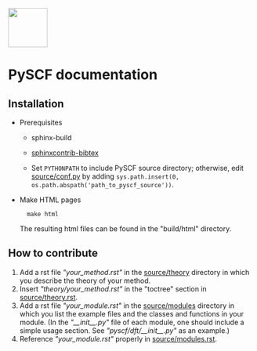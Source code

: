 <div align="left">
  <img src="https://github.com/pyscf/pyscf-doc/blob/master/logo/pyscf-logo.png" height="80px"/>
</div>

PySCF documentation
===================


Installation
------------

* Prerequisites
    - sphinx-build
    
    - [sphinxcontrib-bibtex](https://sphinxcontrib-bibtex.readthedocs.io)

    - Set `PYTHONPATH` to include PySCF source directory; otherwise, edit [source/conf.py](source/conf.py) by adding `sys.path.insert(0, os.path.abspath('path_to_pyscf_source'))`.

* Make HTML pages

        make html

    The resulting html files can be found in the \"build/html\" directory.

How to contribute
-----------------

1.  Add a rst file *\"your\_method.rst\"* in the [source/theory](source/theory/) directory in which you describe the theory of your method.
2.  Insert *\"theory/your\_method.rst\"* in the \"toctree\" section in [source/theory.rst](source/theory.rst).
3.  Add a rst file *\"your\_module.rst\"* in the [source/modules](source/modules/) directory in which you list the example files and the classes and functions in your module. (In the *\"\_\_init\_\_.py\"* file of each module, one should include a simple usage section. See *\"pyscf/dft/\_\_init\_\_.py\"* as an example.)
4.  Reference *\"your\_module.rst\"* properly in [source/modules.rst](source/modules.rst).
